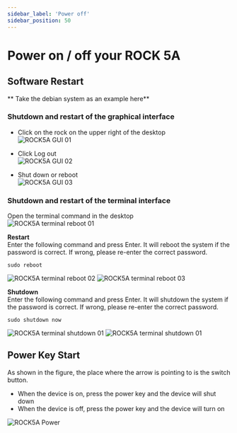 ```yaml
---
sidebar_label: 'Power off'
sidebar_position: 50
---
```


# Power on / off your ROCK 5A

## Software Restart

** Take the debian system as an example here**

### Shutdown and restart of the graphical interface

- Click on the rock on the upper right of the desktop  
![ROCK5A GUI 01](/img/rock5a/rock5a-gui-on-off.webp)

- Click Log out  
![ROCK5A GUI 02](/img/rock5a/rock5a-gui-logout.webp)

- Shut down or reboot  
![ROCK5A GUI 03](/img/rock5a/rock5a-gui-reboot.webp)

### Shutdown and restart of the terminal interface

Open the terminal command in the desktop  
![ROCK5A terminal reboot 01](/img/rock5a/rock5a-terminal-reboot-1.png)

**Restart**  
Enter the following command and press Enter.
It will reboot the system if the password is correct. 
If wrong, please re-enter the correct password.
```
sudo reboot
```
![ROCK5A terminal reboot 02](/img/rock5a/rock5a-terminal-reboot-2.png)
![ROCK5A terminal reboot 03](/img/rock5a/rock5a-terminal-reboot-3.png)

**Shutdown**  
Enter the following command and press Enter.
It will shutdown the system if the password is correct. 
If wrong, please re-enter the correct password.
```
sudo shutdown now
```
![ROCK5A terminal shutdown 01](/img/rock5a/rock5a-terminal-shutdown-1.png)
![ROCK5A terminal shutdown 01](/img/rock5a/rock5a-terminal-shutdown-2.png)

## Power Key Start  

As shown in the figure, the place where the arrow is pointing to is the switch button.  

- When the device is on, press the power key and the device will shut down
- When the device is off, press the power key and the device will turn on

![ROCK5A Power](/img/rock5a/rock5a-power.png)



